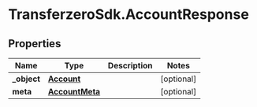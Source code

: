 # TransferzeroSdk.AccountResponse

## Properties
Name | Type | Description | Notes
------------ | ------------- | ------------- | -------------
**_object** | [**Account**](Account.md) |  | [optional] 
**meta** | [**AccountMeta**](AccountMeta.md) |  | [optional] 



